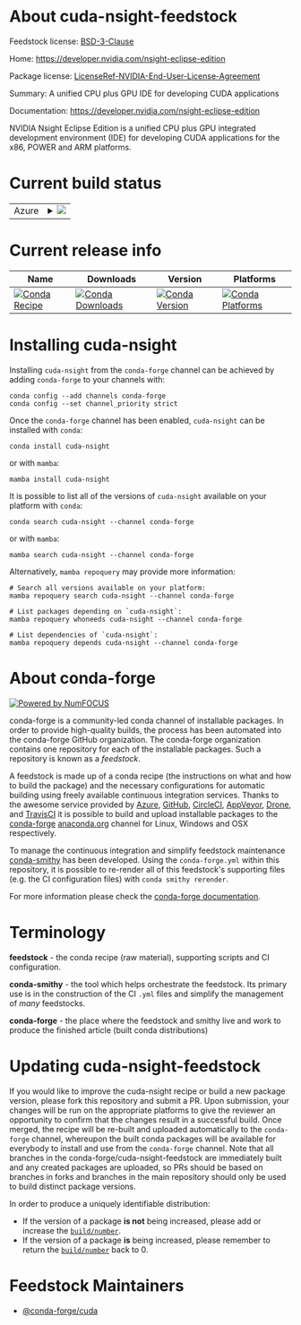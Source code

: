 About cuda-nsight-feedstock
===========================

Feedstock license: [BSD-3-Clause](https://github.com/conda-forge/cuda-nsight-feedstock/blob/main/LICENSE.txt)

Home: https://developer.nvidia.com/nsight-eclipse-edition

Package license: [LicenseRef-NVIDIA-End-User-License-Agreement](https://docs.nvidia.com/cuda/eula/index.html)

Summary: A unified CPU plus GPU IDE for developing CUDA applications

Documentation: https://developer.nvidia.com/nsight-eclipse-edition

NVIDIA Nsight Eclipse Edition is a unified CPU plus GPU integrated
development environment (IDE) for developing CUDA applications for
the x86, POWER and ARM platforms.


Current build status
====================


<table>
    
  <tr>
    <td>Azure</td>
    <td>
      <details>
        <summary>
          <a href="https://dev.azure.com/conda-forge/feedstock-builds/_build/latest?definitionId=19537&branchName=main">
            <img src="https://dev.azure.com/conda-forge/feedstock-builds/_apis/build/status/cuda-nsight-feedstock?branchName=main">
          </a>
        </summary>
        <table>
          <thead><tr><th>Variant</th><th>Status</th></tr></thead>
          <tbody><tr>
              <td>linux_64</td>
              <td>
                <a href="https://dev.azure.com/conda-forge/feedstock-builds/_build/latest?definitionId=19537&branchName=main">
                  <img src="https://dev.azure.com/conda-forge/feedstock-builds/_apis/build/status/cuda-nsight-feedstock?branchName=main&jobName=linux&configuration=linux%20linux_64_" alt="variant">
                </a>
              </td>
            </tr>
          </tbody>
        </table>
      </details>
    </td>
  </tr>
</table>

Current release info
====================

| Name | Downloads | Version | Platforms |
| --- | --- | --- | --- |
| [![Conda Recipe](https://img.shields.io/badge/recipe-cuda--nsight-green.svg)](https://anaconda.org/conda-forge/cuda-nsight) | [![Conda Downloads](https://img.shields.io/conda/dn/conda-forge/cuda-nsight.svg)](https://anaconda.org/conda-forge/cuda-nsight) | [![Conda Version](https://img.shields.io/conda/vn/conda-forge/cuda-nsight.svg)](https://anaconda.org/conda-forge/cuda-nsight) | [![Conda Platforms](https://img.shields.io/conda/pn/conda-forge/cuda-nsight.svg)](https://anaconda.org/conda-forge/cuda-nsight) |

Installing cuda-nsight
======================

Installing `cuda-nsight` from the `conda-forge` channel can be achieved by adding `conda-forge` to your channels with:

```
conda config --add channels conda-forge
conda config --set channel_priority strict
```

Once the `conda-forge` channel has been enabled, `cuda-nsight` can be installed with `conda`:

```
conda install cuda-nsight
```

or with `mamba`:

```
mamba install cuda-nsight
```

It is possible to list all of the versions of `cuda-nsight` available on your platform with `conda`:

```
conda search cuda-nsight --channel conda-forge
```

or with `mamba`:

```
mamba search cuda-nsight --channel conda-forge
```

Alternatively, `mamba repoquery` may provide more information:

```
# Search all versions available on your platform:
mamba repoquery search cuda-nsight --channel conda-forge

# List packages depending on `cuda-nsight`:
mamba repoquery whoneeds cuda-nsight --channel conda-forge

# List dependencies of `cuda-nsight`:
mamba repoquery depends cuda-nsight --channel conda-forge
```


About conda-forge
=================

[![Powered by
NumFOCUS](https://img.shields.io/badge/powered%20by-NumFOCUS-orange.svg?style=flat&colorA=E1523D&colorB=007D8A)](https://numfocus.org)

conda-forge is a community-led conda channel of installable packages.
In order to provide high-quality builds, the process has been automated into the
conda-forge GitHub organization. The conda-forge organization contains one repository
for each of the installable packages. Such a repository is known as a *feedstock*.

A feedstock is made up of a conda recipe (the instructions on what and how to build
the package) and the necessary configurations for automatic building using freely
available continuous integration services. Thanks to the awesome service provided by
[Azure](https://azure.microsoft.com/en-us/services/devops/), [GitHub](https://github.com/),
[CircleCI](https://circleci.com/), [AppVeyor](https://www.appveyor.com/),
[Drone](https://cloud.drone.io/welcome), and [TravisCI](https://travis-ci.com/)
it is possible to build and upload installable packages to the
[conda-forge](https://anaconda.org/conda-forge) [anaconda.org](https://anaconda.org/)
channel for Linux, Windows and OSX respectively.

To manage the continuous integration and simplify feedstock maintenance
[conda-smithy](https://github.com/conda-forge/conda-smithy) has been developed.
Using the ``conda-forge.yml`` within this repository, it is possible to re-render all of
this feedstock's supporting files (e.g. the CI configuration files) with ``conda smithy rerender``.

For more information please check the [conda-forge documentation](https://conda-forge.org/docs/).

Terminology
===========

**feedstock** - the conda recipe (raw material), supporting scripts and CI configuration.

**conda-smithy** - the tool which helps orchestrate the feedstock.
                   Its primary use is in the construction of the CI ``.yml`` files
                   and simplify the management of *many* feedstocks.

**conda-forge** - the place where the feedstock and smithy live and work to
                  produce the finished article (built conda distributions)


Updating cuda-nsight-feedstock
==============================

If you would like to improve the cuda-nsight recipe or build a new
package version, please fork this repository and submit a PR. Upon submission,
your changes will be run on the appropriate platforms to give the reviewer an
opportunity to confirm that the changes result in a successful build. Once
merged, the recipe will be re-built and uploaded automatically to the
`conda-forge` channel, whereupon the built conda packages will be available for
everybody to install and use from the `conda-forge` channel.
Note that all branches in the conda-forge/cuda-nsight-feedstock are
immediately built and any created packages are uploaded, so PRs should be based
on branches in forks and branches in the main repository should only be used to
build distinct package versions.

In order to produce a uniquely identifiable distribution:
 * If the version of a package **is not** being increased, please add or increase
   the [``build/number``](https://docs.conda.io/projects/conda-build/en/latest/resources/define-metadata.html#build-number-and-string).
 * If the version of a package **is** being increased, please remember to return
   the [``build/number``](https://docs.conda.io/projects/conda-build/en/latest/resources/define-metadata.html#build-number-and-string)
   back to 0.

Feedstock Maintainers
=====================

* [@conda-forge/cuda](https://github.com/conda-forge/cuda/)

